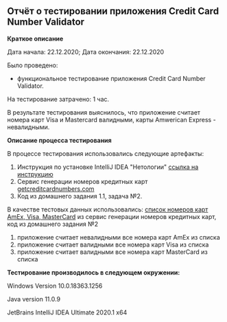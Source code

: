 ## Отчёт о тестировании приложения Credit Card Number Validator

**Краткое описание**

Дата начала: 22.12.2020; Дата окончания: 22.12.2020

Было проведено: 

* функциональное тестирование приложения Credit Card Number Validator.

На тестирование затрачено: 1 час.

В результате тестирования выяснилось, что приложение считает номера карт Visa и Mastercard валидными, карты Amwerican Express - невалидными.

**Описание процесса тестирования**

В процессе тестирования использовались следующие артефакты:

1. Инструкция по установке IntelliJ IDEA "Нетологии" [ссылка на инструкцию](https://github.com/netology-code/javaqa-homeworks/blob/master/intro/idea.md)
2. Сервис генерации номеров кредитных карт [getcreditcardnumbers.com](https://www.getcreditcardnumbers.com/)
3. Код из домашнего задания 1.1, задача №2.

В качестве тестовых данных использовались: [список номеров карт AmEx, Visa, MasterCard](https://github.com/AdamovaM/java-DZ1-2/blob/main/generatedcardnumbersamexvisamaster.md) из сервис генерации номеров кредитных карт, код из домашнего задания №2

1. приложение считает невалидными все номера карт AmEx из списка 
2. приложение считает валидными все номера карт Visa из списка
3. приложение считает валидными все номера карт MasterCard из списка


**Тестирование производилось в следующем окружении:**

Windows Version 10.0.18363.1256

Java version 11.0.9

JetBrains IntelliJ IDEA Ultimate 2020.1 x64
